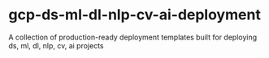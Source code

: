 # gcp-ds-ml-dl-nlp-cv-ai-deployment
A collection of production-ready deployment templates built for deploying ds, ml, dl, nlp, cv, ai projects
